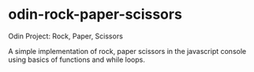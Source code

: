 # odin-rock-paper-scissors
Odin Project: Rock, Paper, Scissors

A simple implementation of rock, paper scissors in the javascript console using basics of functions and while loops.
